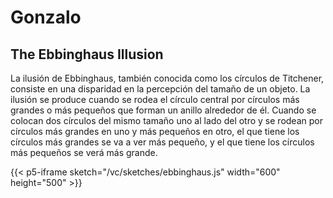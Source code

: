 # Gonzalo


## The Ebbinghaus Illusion
La ilusión de Ebbinghaus, también conocida como los círculos de Titchener, consiste en una disparidad en la percepción del tamaño de un objeto. La ilusión se produce cuando se rodea el círculo central por círculos más grandes o más pequeños que forman un anillo alrededor de él. Cuando se colocan dos círculos del mismo tamaño uno al lado del otro y se rodean por círculos más grandes en uno y más pequeños en otro, el que tiene los círculos más grandes se va a ver más pequeño, y el que tiene los círculos más pequeños se verá más grande.

{{< p5-iframe sketch="/vc/sketches/ebbinghaus.js" width="600" height="500" >}}
